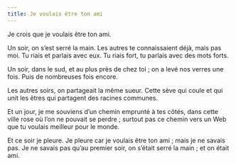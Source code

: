 ```yaml
---
title: Je voulais être ton ami
---
```


Je crois que je voulais être ton ami.

Un soir, on s’est serré la main. Les autres te connaissaient déjà, mais pas moi. Tu riais et parlais avec eux. Tu riais fort, tu parlais avec des mots forts.

Un soir, dans le sud, et au plus près de chez toi ; on a levé nos verres une fois. Puis de nombreuses fois encore.

Les autres soirs, on partageait la même sueur. Cette sève qui coule et qui unit les êtres qui partagent des racines communes.

Et un jour, je me souviens d’un chemin emprunté à tes côtés, dans cette ville rose où l’on ne pouvait se perdre ; surtout pas ce chemin vers un Web que tu voulais meilleur pour le monde.

Et ce soir je pleure. Je pleure car je voulais être ton ami ; mais je ne savais pas. Je ne savais pas qu’au premier soir, on s’était serré la main ; et on était ami.
